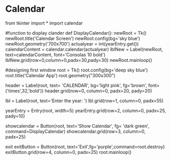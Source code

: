 # Calendar
from tkinter import *
import calendar

#function to display clander
def DisplayCalendar():
  newRoot = Tk()
  newRoot.title('Calendar Screen')
  newRoot.config(bg='sky blue')
  newRoot.geometry('700x700')
  actualyear = int(yearEntry.get())
  calendarContent = calendar.calendar(actualyear)
  lblNew = Label(newRoot, text=calendarContent, font='Consolas 10 bold')
  lblNew.grid(row=0,column=0,padx=30,pady=30)
  newRoot.mainloop()

#designing first window
root = Tk()
root.config(bg='deep sky blue')
root.title('Calendar App')
root.geometry("300x300")

header = Label(root, text= 'CALENDAR', bg='light pink', fg='brown', font=('times',32,'bold'))
header.grid(row=0, column=0, padx=20, pady=20)

lbl = Label(root, text='Enter the year: ')
lbl.grid(row=1, column=0, padx=55)

yearEntry = Entry(root, width=5)
yearEntry.grid(row=2, column=0, padx=25, pady=10)

showcalendar = Button(root, text='Show Calendar', fg= 'dark green', command=DisplayCalendar)
showcalendar.grid(row=3, column=0, padx=25)

exit
exitButton = Button(root, text='Exit',fg='purple',command=root.destroy)
exitButton.grid(row=4, column=0, padx=25)
root.mainloop()
